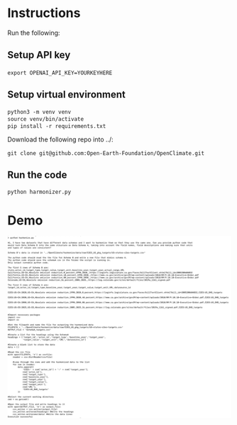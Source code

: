 # Instructions

Run the following:

## Setup API key
`export OPENAI_API_KEY=YOURKEYHERE`

## Setup virtual environment

```
python3 -m venv venv
source venv/bin/activate
pip install -r requirements.txt
```

Download the following repo into ../:
```
git clone git@github.com:Open-Earth-Foundation/OpenClimate.git
```

## Run the code
```
python harmonizer.py
```

# Demo
![Example image of running the harmonizer code](example.png "Harmonization")
